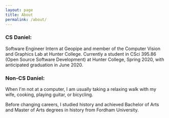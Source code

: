 ```yaml
---
layout: page
title: About
permalink: /about/
---
```


### CS Daniel:
Software Engineer Intern at Geopipe and member of the Computer
Vision and Graphics Lab at Hunter College. Currently a student
in CSci 395.86 (Open Source Software Development) at Hunter College,
Spring 2020, with anticipated graduation in June 2020.

### Non-CS Daniel:
When I'm not at a computer, I am usually taking a relaxing walk with my wife, 
cooking, playing guitar, or bicycling.

Before changing careers, I studied history and achieved Bachelor of Arts and
Master of Arts degrees in history from Fordham University.